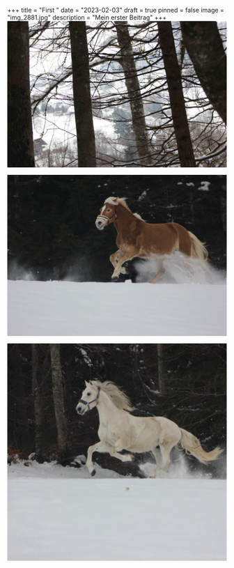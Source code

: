 +++
title = "First "
date = "2023-02-03"
draft = true
pinned = false
image = "img_2881.jpg"
description = "Mein erster Beitrag"
+++
![](img_2877.jpg)

![](img_2758.jpg)



![](img_2762.jpg)